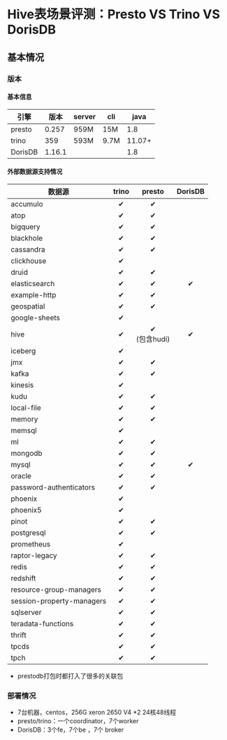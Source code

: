 # Hive表场景评测：Presto VS Trino VS DorisDB

## 基本情况

### 版本

#### 基本信息

| 引擎    | 版本   | server | cli  | java   |
| ------- | ------ | ------ | ---- | ------ |
| presto  | 0.257  | 959M   | 15M  | 1.8    |
| trino   | 359    | 593M   | 9.7M | 11.07+ |
| DorisDB | 1.16.1 |        |      | 1.8    |

#### 外部数据源支持情况

| 数据源                    | trino |       presto       | DorisDB |
| ------------------------- | :---: | :----------------: | :-----: |
| accumulo                  |  ✔  |         ✔         |         |
| atop                      |  ✔  |         ✔         |         |
| bigquery                  |  ✔  |         ✔         |         |
| blackhole                 |  ✔  |         ✔         |         |
| cassandra                 |  ✔  |         ✔         |         |
| clickhouse                |  ✔  |                   |         |
| druid                     |  ✔  |         ✔         |         |
| elasticsearch             |  ✔  |         ✔         |   ✔   |
| example-http              |  ✔  |         ✔         |         |
| geospatial                |  ✔  |         ✔         |         |
| google-sheets             |  ✔  |                   |         |
| hive                      |  ✔  | ✔<br />(包含hudi) |   ✔   |
| iceberg                   |  ✔  |                   |         |
| jmx                       |  ✔  |         ✔         |         |
| kafka                     |  ✔  |         ✔         |         |
| kinesis                   |  ✔  |                   |         |
| kudu                      |  ✔  |         ✔         |         |
| local-file                |  ✔  |         ✔         |         |
| memory                    |  ✔  |         ✔         |         |
| memsql                    |  ✔  |                   |         |
| ml                        |  ✔  |         ✔         |         |
| mongodb                   |  ✔  |         ✔         |         |
| mysql                     |  ✔  |         ✔         |   ✔   |
| oracle                    |  ✔  |         ✔         |         |
| password-authenticators   |  ✔  |         ✔         |         |
| phoenix                   |  ✔  |                   |         |
| phoenix5                  |  ✔  |                   |         |
| pinot                     |  ✔  |         ✔         |         |
| postgresql                |  ✔  |         ✔         |         |
| prometheus                |  ✔  |                   |         |
| raptor-legacy             |  ✔  |         ✔         |         |
| redis                     |  ✔  |         ✔         |         |
| redshift                  |  ✔  |         ✔         |         |
| resource-group-managers   |  ✔  |         ✔         |         |
| session-property-managers |  ✔  |         ✔         |         |
| sqlserver                 |  ✔  |         ✔         |         |
| teradata-functions        |  ✔  |         ✔         |         |
| thrift                    |  ✔  |         ✔         |         |
| tpcds                     |  ✔  |         ✔         |         |
| tpch                      |  ✔  |         ✔         |         |

- prestodb打包时都打入了很多的关联包

### 部署情况

- 7台机器，centos，256G xeron 2650 V4 *2 24核48线程
- presto/trino：一个coordinator，7个worker
- DorisDB：3个fe，7个be ，7个 broker
